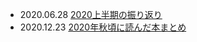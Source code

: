 - 2020.06.28 [2020上半期の振り返り](https://billyio.github.io/blog/2020上半期の振り返り)
- 2020.12.23 [2020年秋頃に読んだ本まとめ](https://billyio.github.io/blog/2020年秋頃に読んだ本まとめ)

